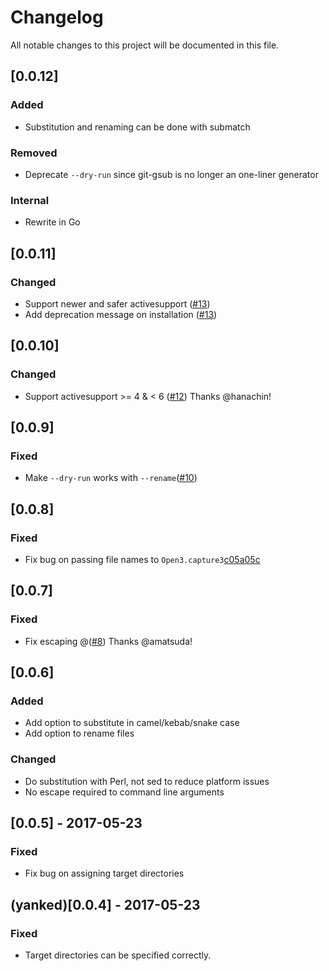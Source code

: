 # Changelog
All notable changes to this project will be documented in this file.

## [0.0.12]
### Added
- Substitution and renaming can be done with submatch
### Removed
- Deprecate `--dry-run` since git-gsub is no longer an one-liner generator

### Internal
- Rewrite in Go

## [0.0.11]
### Changed
- Support newer and safer activesupport ([#13](https://github.com/fujimura/git-gsub/pull/13))
- Add deprecation message on installation ([#13](https://github.com/fujimura/git-gsub/pull/13))

## [0.0.10]
### Changed
- Support activesupport >= 4 & < 6 ([#12](https://github.com/fujimura/git-gsub/pull/12)) Thanks @hanachin!

## [0.0.9]
### Fixed
- Make `--dry-run` works with `--rename`([#10](https://github.com/fujimura/git-gsub/pull/10))

## [0.0.8]
### Fixed
- Fix bug on passing file names to `Open3.capture3`[c05a05c](https://github.com/fujimura/git-gsub/commit/c05a05cd413d5a389c781b6649b42a46a825c4db)

## [0.0.7]
### Fixed
- Fix escaping @([#8](https://github.com/fujimura/git-gsub/pull/8)) Thanks @amatsuda!

## [0.0.6]
### Added
- Add option to substitute in camel/kebab/snake case
- Add option to rename files
### Changed
- Do substitution with Perl, not sed to reduce platform issues
- No escape required to command line arguments

## [0.0.5] - 2017-05-23
### Fixed
- Fix bug on assigning target directories

## (yanked)[0.0.4] - 2017-05-23
### Fixed
- Target directories can be specified correctly.

